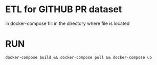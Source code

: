 # ETL for GITHUB PR dataset

in docker-compose fill in the directory where file is located

# RUN 
```
docker-compose build && docker-compose pull && docker-compose up
```
